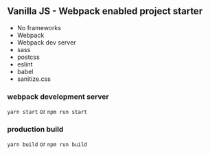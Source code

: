 ## Vanilla JS - Webpack enabled project starter

- No frameworks
- Webpack
- Webpack dev server
- sass
- postcss
- eslint
- babel
- sanitize.css

### webpack development server

`yarn start` or `npm run start`

### production build

`yarn build` or `npm run build`
